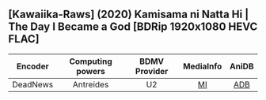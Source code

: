 ## [Kawaiika-Raws] (2020) Kamisama ni Natta Hi | The Day I Became a God [BDRip 1920x1080 HEVC FLAC]

| Encoder  | Computing powers | BDMV Provider | MediaInfo | AniDB |
| :------: | :--------------: | :-----------: | :-------: | :---: |
| DeadNews |    Antreides     |      U2       |   [MI]    | [ADB] |

[adb]: https://anidb.net/anime/15559
[mi]: https://bin.disroot.org/?f23ea1b2d6774fbb#Gj4HK3w8cutKjVigbpbQv9e16E1sVYNFNn4f2KdwnmhK
